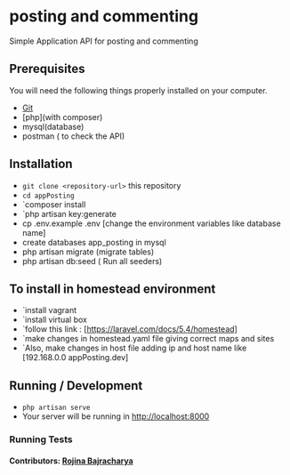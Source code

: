 #  posting and commenting 
Simple Application API for posting and commenting

## Prerequisites

You will need the following things properly installed on your computer.

* [Git](https://git-scm.com/)
* [php](with composer)
* mysql(database)
* postman ( to check the API)

## Installation

* `git clone <repository-url>` this repository
* `cd appPosting`
* `composer install
* `php artisan key:generate
* cp .env.example .env [change the environment variables like database name]
* create databases app_posting in mysql
* php artisan migrate (migrate tables) 
* php artisan db:seed ( Run all seeders)

## To install in homestead environment 
  * `install vagrant
  * `install virtual box
  * `follow this link : [https://laravel.com/docs/5.4/homestead]
  * `make changes in homestead.yaml file giving correct maps and sites
  * `Also, make changes in host file adding ip and host name like [192.168.0.0 appPosting.dev]



## Running / Development

* `php artisan serve`
* Your server will be running in [http://localhost:8000](http://localhost:8000)

### Running Tests


#### Contributors: [Rojina Bajracharya](https://github.com/shrsujan)

